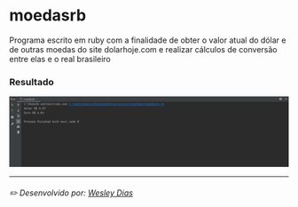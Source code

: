 # moedasrb
Programa escrito em ruby com a finalidade de obter o valor atual do dólar e de outras moedas do site dolarhoje.com e realizar cálculos de conversão entre elas e o real brasileiro

### Resultado
![resultado](https://github.com/WeDias/moedasrb/blob/master/ignorar/resultado.png)

---
###### ✏️ Desenvolvido por: [*Wesley Dias*](https://github.com/WeDias)
